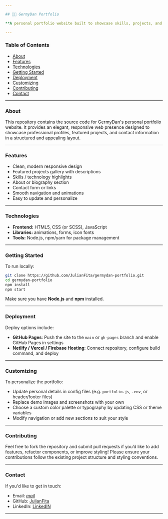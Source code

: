 ```yaml
---

## 🧑‍💻 GermyDan Portfolio

**A personal portfolio website built to showcase skills, projects, and experience.**

---
```


### Table of Contents

* [About](#about)
* [Features](#features)
* [Technologies](#technologies)
* [Getting Started](#getting-started)
* [Deployment](#deployment)
* [Customizing](#customizing)
* [Contributing](#contributing)
* [Contact](#contact)

---

### About

This repository contains the source code for GermyDan's personal portfolio website. It provides an elegant, responsive web presence designed to showcase professional profiles, featured projects, and contact information in a structured and appealing layout.

---

### Features

* Clean, modern responsive design
* Featured projects gallery with descriptions
* Skills / technology highlights
* About or biography section
* Contact form or links
* Smooth navigation and animations
* Easy to update and personalize

---

### Technologies

* **Frontend:** HTML5, CSS (or SCSS), JavaScript
* **Libraries:** animations, forms, icon fonts
* **Tools:** Node.js, npm/yarn for package management

---

### Getting Started

To run locally:

```bash
git clone https://github.com/JulianFita/germydan-portfolio.git
cd germydan-portfolio
npm install
npm start
```

Make sure you have **Node.js** and **npm** installed.

---

### Deployment

Deploy options include:

* **GitHub Pages**: Push the site to the `main` or `gh-pages` branch and enable GitHub Pages in settings
* **Netlify / Vercel / Firebase Hosting**: Connect repository, configure build command, and deploy

---

### Customizing

To personalize the portfolio:

* Update personal details in config files (e.g. `portfolio.js`, `.env`, or header/footer files)
* Replace demo images and screenshots with your own
* Choose a custom color palette or typography by updating CSS or theme variables
* Modify navigation or add new sections to suit your style

---

### Contributing

Feel free to fork the repository and submit pull requests if you’d like to add features, refactor components, or improve styling! Please ensure your contributions follow the existing project structure and styling conventions.

---

### Contact

If you'd like to get in touch:

* Email: *[mail](mailto:juliangabrielfita@gmail.com)*
* GitHub: [JulianFita](https://github.com/JulianFita)
* LinkedIn: [LinkedIN](https://www.linkedin.com/in/juliangabrielfita/)

---
